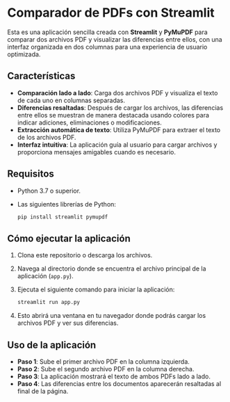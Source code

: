 
# Comparador de PDFs con Streamlit

Esta es una aplicación sencilla creada con **Streamlit** y **PyMuPDF** para comparar dos archivos PDF y visualizar las diferencias entre ellos, con una interfaz organizada en dos columnas para una experiencia de usuario optimizada.

## Características

- **Comparación lado a lado**: Carga dos archivos PDF y visualiza el texto de cada uno en columnas separadas.
- **Diferencias resaltadas**: Después de cargar los archivos, las diferencias entre ellos se muestran de manera destacada usando colores para indicar adiciones, eliminaciones o modificaciones.
- **Extracción automática de texto**: Utiliza PyMuPDF para extraer el texto de los archivos PDF.
- **Interfaz intuitiva**: La aplicación guía al usuario para cargar archivos y proporciona mensajes amigables cuando es necesario.

## Requisitos

- Python 3.7 o superior.
- Las siguientes librerías de Python:

  ```bash
  pip install streamlit pymupdf
  ```

## Cómo ejecutar la aplicación

1. Clona este repositorio o descarga los archivos.
   
2. Navega al directorio donde se encuentra el archivo principal de la aplicación (`app.py`).

3. Ejecuta el siguiente comando para iniciar la aplicación:

   ```bash
   streamlit run app.py
   ```

4. Esto abrirá una ventana en tu navegador donde podrás cargar los archivos PDF y ver sus diferencias.

## Uso de la aplicación

- **Paso 1**: Sube el primer archivo PDF en la columna izquierda.
- **Paso 2**: Sube el segundo archivo PDF en la columna derecha.
- **Paso 3**: La aplicación mostrará el texto de ambos PDFs lado a lado.
- **Paso 4**: Las diferencias entre los documentos aparecerán resaltadas al final de la página.